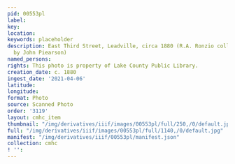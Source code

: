 ```yaml
---
pid: 00553pl
label: 
key: 
location: 
keywords: placeholder
description: East Third Street, Leadville, circa 1880 (R.A. Ronzio collection, Donated
  by John Piearson)
named_persons: 
rights: This photo is property of Lake County Public Library.
creation_date: c. 1880
ingest_date: '2021-04-06'
latitude: 
longitude: 
format: Photo
source: Scanned Photo
order: '3119'
layout: cmhc_item
thumbnail: "/img/derivatives/iiif/images/00553pl/full/250,/0/default.jpg"
full: "/img/derivatives/iiif/images/00553pl/full/1140,/0/default.jpg"
manifest: "/img/derivatives/iiif/00553pl/manifest.json"
collection: cmhc
! '': 
---
```

